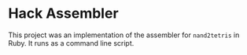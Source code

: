 # Hack Assembler
This project was an implementation of the assembler for `nand2tetris` in Ruby.  It runs as a command line script.

#### 
